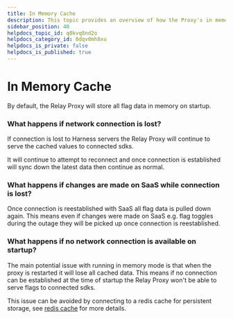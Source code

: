```yaml
---
title: In Memory Cache
description: This topic provides an overview of how the Proxy's in memory cache functions
sidebar_position: 40
helpdocs_topic_id: q0kvq8nd2o
helpdocs_category_id: 0dqv0mh8xu
helpdocs_is_private: false
helpdocs_is_published: true
---
```


# In Memory Cache

By default, the Relay Proxy will store all flag data in memory on startup.

### What happens if network connection is lost?
If connection is lost to Harness servers the Relay Proxy will continue to serve the cached values to connected sdks. 

It will continue to attempt to reconnect and once connection is established will sync down the latest data then continue as normal. 

### What happens if changes are made on SaaS while connection is lost?
Once connection is reestablished with SaaS all flag data is pulled down again. This means even if changes were made on SaaS e.g. flag toggles during the outage they will be picked up once connection is reestablished.

### What happens if no network connection is available on startup?
The main potential issue with running in memory mode is that when the proxy is restarted it will lose all cached data. This means if no connection can be established at the time of startup the Relay Proxy won't be able to serve flags to connected sdks. 

This issue can be avoided by connecting to a redis cache for persistent storage, see [redis cache](redis_cache.md) for more details.
